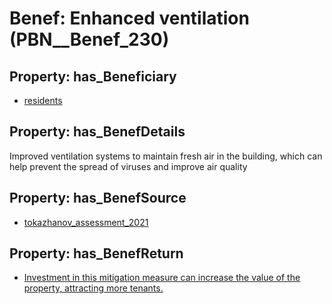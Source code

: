 # Benef: __Enhanced ventilation__ (PBN__Benef_230)

## Property: has_Beneficiary

* [residents](../Stakeholder/PBN__Stakeholder_59)

## Property: has_BenefDetails

Improved ventilation systems to maintain fresh air in the building, which can help prevent the spread of viruses and improve air quality

## Property: has_BenefSource

* [tokazhanov_assessment_2021](../Article/PBN__Article_51)

## Property: has_BenefReturn

* [Investment in this mitigation measure can increase the value of the property, attracting more tenants.](../BenefReturn/PBN__BenefReturn_237)

